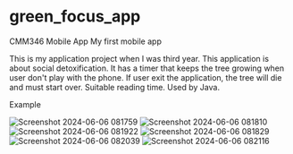 # green_focus_app
CMM346 Mobile App
My first mobile app

This is my application project when I was third year. This application is about social detoxification. It has a timer that keeps the tree growing when user don't play with the phone. If user exit the application, the tree will die and must start over. Suitable reading time. Used by Java.

Example

![Screenshot 2024-06-06 081759](https://github.com/piiped/Green-Focus-app/assets/86151212/9398a19c-24e0-4d9f-a8e1-aab530299925)
![Screenshot 2024-06-06 081810](https://github.com/piiped/Green-Focus-app/assets/86151212/b76ba53a-ce2c-43f6-89c6-32b07c4bbe02)
![Screenshot 2024-06-06 081922](https://github.com/piiped/Green-Focus-app/assets/86151212/54e483db-6946-495a-ac2e-fa31b2634702)
![Screenshot 2024-06-06 081829](https://github.com/piiped/Green-Focus-app/assets/86151212/95f40e86-3bee-4ed4-8185-f27cb74a5336)
![Screenshot 2024-06-06 082039](https://github.com/piiped/Green-Focus-app/assets/86151212/5eccef80-8ee6-4073-9b9d-fd5b5db1b85b)
![Screenshot 2024-06-06 082116](https://github.com/piiped/Green-Focus-app/assets/86151212/e0b6df20-ac9e-4e82-ad73-501e6d6f8e02)
